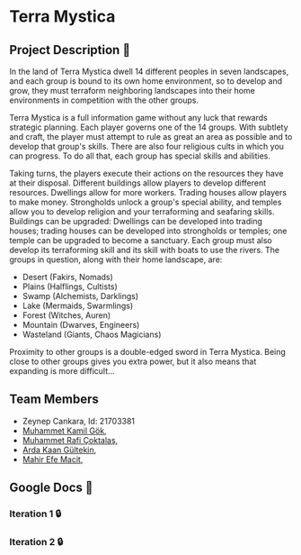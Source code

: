 # **Terra Mystica**

## **Project Description** :checkered_flag:

In the land of Terra Mystica dwell 14 different peoples in seven landscapes, and each group is bound to its own home environment, so to develop and grow, they must terraform neighboring landscapes into their home environments in competition with the other groups.

Terra Mystica is a full information game without any luck that rewards strategic planning. Each player governs one of the 14 groups. With subtlety and craft, the player must attempt to rule as great an area as possible and to develop that group's skills. There are also four religious cults in which you can progress. To do all that, each group has special skills and abilities.

Taking turns, the players execute their actions on the resources they have at their disposal. Different buildings allow players to develop different resources. Dwellings allow for more workers. Trading houses allow players to make money. Strongholds unlock a group's special ability, and temples allow you to develop religion and your terraforming and seafaring skills. Buildings can be upgraded: Dwellings can be developed into trading houses; trading houses can be developed into strongholds or temples; one temple can be upgraded to become a sanctuary. Each group must also develop its terraforming skill and its skill with boats to use the rivers. The groups in question, along with their home landscape, are:

- Desert (Fakirs, Nomads)
- Plains (Halflings, Cultists)
- Swamp (Alchemists, Darklings)
- Lake (Mermaids, Swarmlings)
- Forest (Witches, Auren)
- Mountain (Dwarves, Engineers)
- Wasteland (Giants, Chaos Magicians)

Proximity to other groups is a double-edged sword in Terra Mystica. Being close to other groups gives you extra power, but it also means that expanding is more difficult...

## **Team Members**

* Zeynep Cankara,  Id: 21703381
* [Muhammet Kamil Gök](https://github.com/mkamilgok), 
* [Muhammet Rafi Çoktalaş](https://github.com/RafiCoktalas), 
* [Arda Kaan Gültekin](https://github.com/), 
* [Mahir Efe Macit](https://github.com/),

## **Google Docs** :pencil:

### **Iteration 1** :lock:
 

### **Iteration 2** :lock:
 